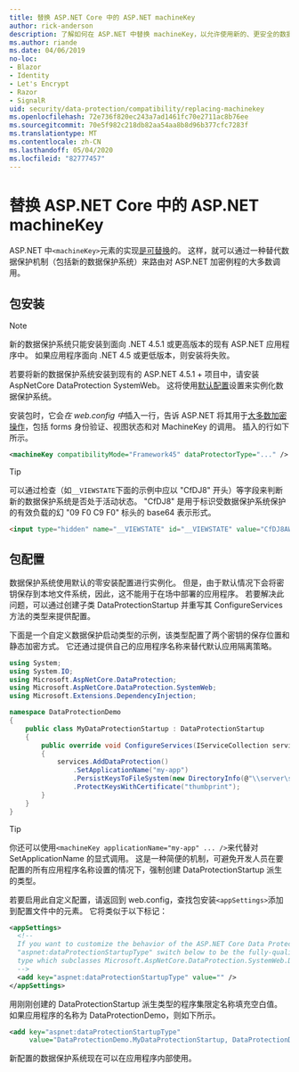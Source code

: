 ```yaml
---
title: 替换 ASP.NET Core 中的 ASP.NET machineKey
author: rick-anderson
description: 了解如何在 ASP.NET 中替换 machineKey，以允许使用新的、更安全的数据保护系统。
ms.author: riande
ms.date: 04/06/2019
no-loc:
- Blazor
- Identity
- Let's Encrypt
- Razor
- SignalR
uid: security/data-protection/compatibility/replacing-machinekey
ms.openlocfilehash: 72e736f820ec243a7ad1461fc70e2711ac8b76ee
ms.sourcegitcommit: 70e5f982c218db82aa54aa8b8d96b377cfc7283f
ms.translationtype: MT
ms.contentlocale: zh-CN
ms.lasthandoff: 05/04/2020
ms.locfileid: "82777457"
---
```

# <a name="replace-the-aspnet-machinekey-in-aspnet-core"></a>替换 ASP.NET Core 中的 ASP.NET machineKey

<a name="compatibility-replacing-machinekey"></a>

ASP.NET 中`<machineKey>`元素的实现[是可替换](https://blogs.msdn.microsoft.com/webdev/2012/10/23/cryptographic-improvements-in-asp-net-4-5-pt-2/)的。 这样，就可以通过一种替代数据保护机制（包括新的数据保护系统）来路由对 ASP.NET 加密例程的大多数调用。

## <a name="package-installation"></a>包安装

> [!NOTE]
> 新的数据保护系统只能安装到面向 .NET 4.5.1 或更高版本的现有 ASP.NET 应用程序中。 如果应用程序面向 .NET 4.5 或更低版本，则安装将失败。

若要将新的数据保护系统安装到现有的 ASP.NET 4.5.1 + 项目中，请安装 AspNetCore DataProtection SystemWeb。 这将使用[默认配置](xref:security/data-protection/configuration/default-settings)设置来实例化数据保护系统。

安装包时，它会*在 web.config 中*插入一行，告诉 ASP.NET 将其用于[大多数加密操作](https://blogs.msdn.microsoft.com/webdev/2012/10/23/cryptographic-improvements-in-asp-net-4-5-pt-2/)，包括 forms 身份验证、视图状态和对 MachineKey 的调用。 插入的行如下所示。

```xml
<machineKey compatibilityMode="Framework45" dataProtectorType="..." />
```

>[!TIP]
> 可以通过检查（如`__VIEWSTATE`下面的示例中应以 "CfDJ8" 开头）等字段来判断新的数据保护系统是否处于活动状态。 "CfDJ8" 是用于标识受数据保护系统保护的有效负载的幻 "09 F0 C9 F0" 标头的 base64 表示形式。

```html
<input type="hidden" name="__VIEWSTATE" id="__VIEWSTATE" value="CfDJ8AWPr2EQPTBGs3L2GCZOpk...">
```

## <a name="package-configuration"></a>包配置

数据保护系统使用默认的零安装配置进行实例化。 但是，由于默认情况下会将密钥保存到本地文件系统，因此，这不能用于在场中部署的应用程序。 若要解决此问题，可以通过创建子类 DataProtectionStartup 并重写其 ConfigureServices 方法的类型来提供配置。

下面是一个自定义数据保护启动类型的示例，该类型配置了两个密钥的保存位置和静态加密方式。 它还通过提供自己的应用程序名称来替代默认应用隔离策略。

```csharp
using System;
using System.IO;
using Microsoft.AspNetCore.DataProtection;
using Microsoft.AspNetCore.DataProtection.SystemWeb;
using Microsoft.Extensions.DependencyInjection;

namespace DataProtectionDemo
{
    public class MyDataProtectionStartup : DataProtectionStartup
    {
        public override void ConfigureServices(IServiceCollection services)
        {
            services.AddDataProtection()
                .SetApplicationName("my-app")
                .PersistKeysToFileSystem(new DirectoryInfo(@"\\server\share\myapp-keys\"))
                .ProtectKeysWithCertificate("thumbprint");
        }
    }
}
```

>[!TIP]
> 你还可以使用`<machineKey applicationName="my-app" ... />`来代替对 SetApplicationName 的显式调用。 这是一种简便的机制，可避免开发人员在要配置的所有应用程序名称设置的情况下，强制创建 DataProtectionStartup 派生的类型。

若要启用此自定义配置，请返回到 web.config，查找包安装`<appSettings>`添加到配置文件中的元素。 它将类似于以下标记：

```xml
<appSettings>
  <!--
  If you want to customize the behavior of the ASP.NET Core Data Protection stack, set the
  "aspnet:dataProtectionStartupType" switch below to be the fully-qualified name of a
  type which subclasses Microsoft.AspNetCore.DataProtection.SystemWeb.DataProtectionStartup.
  -->
  <add key="aspnet:dataProtectionStartupType" value="" />
</appSettings>
```

用刚刚创建的 DataProtectionStartup 派生类型的程序集限定名称填充空白值。 如果应用程序的名称为 DataProtectionDemo，则如下所示。

```xml
<add key="aspnet:dataProtectionStartupType"
     value="DataProtectionDemo.MyDataProtectionStartup, DataProtectionDemo" />
```

新配置的数据保护系统现在可以在应用程序内部使用。
